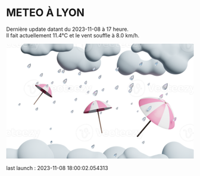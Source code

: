 # METEO À LYON

Dernière update datant du 2023-11-08 à 17 heure.  
Il fait actuellement 11.4°C et le vent souffle à 8.0 km/h.      

![](./.github/rain.png)

last launch : 2023-11-08 18:00:02.054313
